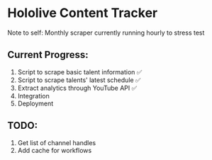 # Hololive Content Tracker

Note to self: Monthly scraper currently running hourly to stress test

## Current Progress:
1. Script to scrape basic talent information ✅
2. Script to scrape talents' latest schedule ✅
3. Extract analytics through YouTube API ✅ 
4. Integration
5. Deployment 

## TODO:
1. Get list of channel handles 
2. Add cache for workflows